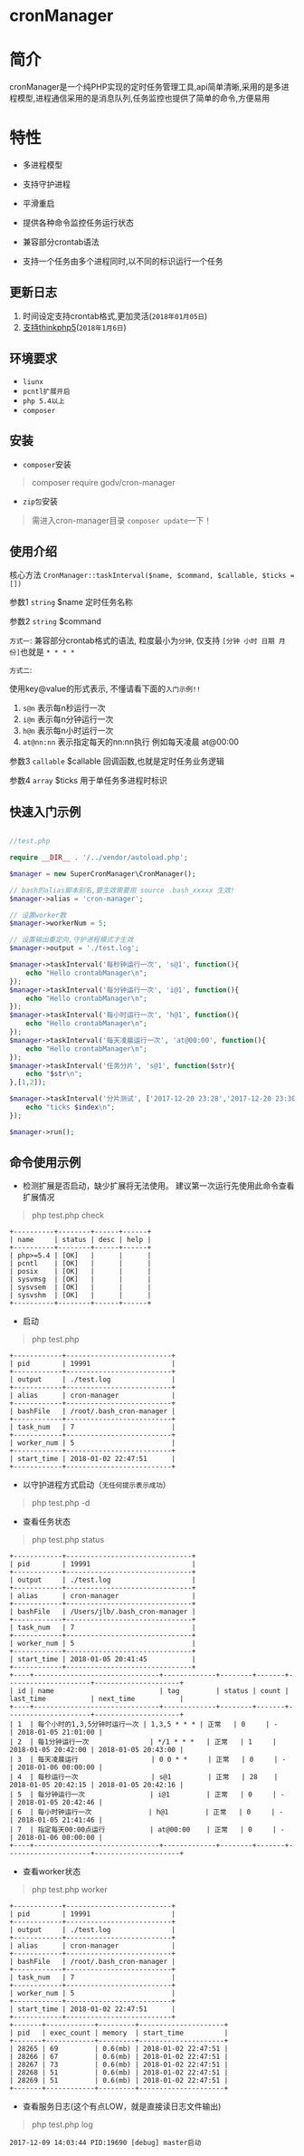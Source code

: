 # cronManager

# 简介

cronManager是一个纯PHP实现的定时任务管理工具,api简单清晰,采用的是多进程模型,进程通信采用的是消息队列,任务监控也提供了简单的命令,方便易用

# 特性

* 多进程模型

* 支持守护进程

* 平滑重启

* 提供各种命令监控任务运行状态

* 兼容部分crontab语法

* 支持一个任务由多个进程同时,以不同的标识运行一个任务


## 更新日志

1. 时间设定支持crontab格式,更加灵活(`2018年01月05日`)
2. [支持thinkphp5](https://gitee.com/jianglibin/cron-manager/tree/master/doc/thinkphp5)(`2018年1月6日`)

## 环境要求

* `liunx`
* `pcntl扩展开启`
* `php 5.4以上`
* `composer`


## 安装

* `composer`安装

> composer require godv/cron-manager

* `zip包`安装

> 需进入cron-manager目录 `composer update`一下！


## 使用介绍

核心方法 `CronManager::taskInterval($name, $command, $callable, $ticks = [])` 

参数1 `string` $name 定时任务名称

参数2 `string` $command 

`方式一`: 兼容部分crontab格式的语法, 粒度最小为`分钟`, 仅支持 `[分钟 小时 日期 月份]`也就是 `* * * *` 

`方式二`: 

使用key@value的形式表示, 不懂请看下面的`入门示例!!`
1. `s@n` 表示每n秒运行一次 
2. `i@n` 表示每n分钟运行一次 
3. `h@n` 表示每n小时运行一次
4. `at@nn:nn` 表示指定每天的nn:nn执行 例如每天凌晨 at@00:00

参数3 `callable` $callable 回调函数,也就是定时任务业务逻辑

参数4 `array` $ticks 用于单任务多进程时标识

## 快速入门示例

```php

//test.php

require __DIR__ . '/../vendor/autoload.php';

$manager = new SuperCronManager\CronManager();

// bash的alias脚本别名,要生效需要用 source .bash_xxxxx 生效!
$manager->alias = 'cron-manager';

// 设置worker数
$manager->workerNum = 5;

// 设置输出重定向,守护进程模式才生效
$manager->output = './test.log';

$manager->taskInterval('每秒钟运行一次', 's@1', function(){
	echo "Hello crontabManager\n";
});
$manager->taskInterval('每分钟运行一次', 'i@1', function(){
	echo "Hello crontabManager\n";
});
$manager->taskInterval('每小时运行一次', 'h@1', function(){
	echo "Hello crontabManager\n";
});
$manager->taskInterval('每天凌晨运行一次', 'at@00:00', function(){
	echo "Hello crontabManager\n";
});
$manager->taskInterval('任务分片', 's@1', function($str){
	echo "$str\n";
},[1,2]);

$manager->taskInterval('分片测试', ['2017-12-20 23:28','2017-12-20 23:30'], function($index){
	echo "ticks $index\n";
});

$manager->run();

```

## 命令使用示例

* 检测扩展是否启动，缺少扩展将无法使用。 建议第一次运行先使用此命令查看扩展情况

> php test.php check

```
+----------+--------+------+------+
| name     | status | desc | help |
+----------+--------+------+------+
| php>=5.4 | [OK]   |      |      |
| pcntl    | [OK]   |      |      |
| posix    | [OK]   |      |      |
| sysvmsg  | [OK]   |      |      |
| sysvsem  | [OK]   |      |      |
| sysvshm  | [OK]   |      |      |
+----------+--------+------+------+
```

* 启动

>  php test.php

```
+------------+--------------------------+
| pid        | 19991                    |
+------------+--------------------------+
| output     | ./test.log               |
+------------+--------------------------+
| alias      | cron-manager             |
+------------+--------------------------+
| bashFile   | /root/.bash_cron-manager |
+------------+--------------------------+
| task_num   | 7                        |
+------------+--------------------------+
| worker_num | 5                        |
+------------+--------------------------+
| start_time | 2018-01-02 22:47:51      |
+------------+--------------------------+

```

* 以守护进程方式启动（`无任何提示表示成功`）

>  php test.php -d

* 查看任务状态

>  php test.php status

```
+------------+-------------------------------+
| pid        | 19991                         |
+------------+-------------------------------+
| output     | ./test.log                    |
+------------+-------------------------------+
| alias      | cron-manager                  |
+------------+-------------------------------+
| bashFile   | /Users/jlb/.bash_cron-manager |
+------------+-------------------------------+
| task_num   | 7                             |
+------------+-------------------------------+
| worker_num | 5                             |
+------------+-------------------------------+
| start_time | 2018-01-05 20:41:45           |
+------------+-------------------------------+
+----+-------------------------------+-------------+--------+-------+---------------------+---------------------+
| id | name                          | tag         | status | count | last_time           | next_time           |
+----+-------------------------------+-------------+--------+-------+---------------------+---------------------+
| 1  | 每个小时的1,3,5分钟时运行一次 | 1,3,5 * * * | 正常   | 0     | -                   | 2018-01-05 21:01:00 |
| 2  | 每1分钟运行一次               | */1 * * *   | 正常   | 1     | 2018-01-05 20:42:00 | 2018-01-05 20:43:00 |
| 3  | 每天凌晨运行                  | 0 0 * *     | 正常   | 0     | -                   | 2018-01-06 00:00:00 |
| 4  | 每秒运行一次                  | s@1         | 正常   | 28    | 2018-01-05 20:42:15 | 2018-01-05 20:42:16 |
| 5  | 每分钟运行一次                | i@1         | 正常   | 0     | -                   | 2018-01-05 20:42:46 |
| 6  | 每小时钟运行一次              | h@1         | 正常   | 0     | -                   | 2018-01-05 21:41:46 |
| 7  | 指定每天00:00点运行           | at@00:00    | 正常   | 0     | -                   | 2018-01-06 00:00:00 |
+----+-------------------------------+-------------+--------+-------+---------------------+---------------------+
```

* 查看worker状态

>  php test.php worker

```
+------------+--------------------------+
| pid        | 19991                    |
+------------+--------------------------+
| output     | ./test.log               |
+------------+--------------------------+
| alias      | cron-manager             |
+------------+--------------------------+
| bashFile   | /root/.bash_cron-manager |
+------------+--------------------------+
| task_num   | 7                        |
+------------+--------------------------+
| worker_num | 5                        |
+------------+--------------------------+
| start_time | 2018-01-02 22:47:51      |
+------------+--------------------------+
+-------+------------+---------+---------------------+
| pid   | exec_count | memory  | start_time          |
+-------+------------+---------+---------------------+
| 28265 | 69         | 0.6(mb) | 2018-01-02 22:47:51 |
| 28266 | 67         | 0.6(mb) | 2018-01-02 22:47:51 |
| 28267 | 73         | 0.6(mb) | 2018-01-02 22:47:51 |
| 28268 | 51         | 0.6(mb) | 2018-01-02 22:47:51 |
| 28269 | 51         | 0.6(mb) | 2018-01-02 22:47:51 |
+-------+------------+---------+---------------------+
```
* 查看服务日志(这个有点LOW，就是直接读日志文件输出)

>  php test.php log

```
2017-12-09 14:03:44 PID:19690 [debug] master启动
```
